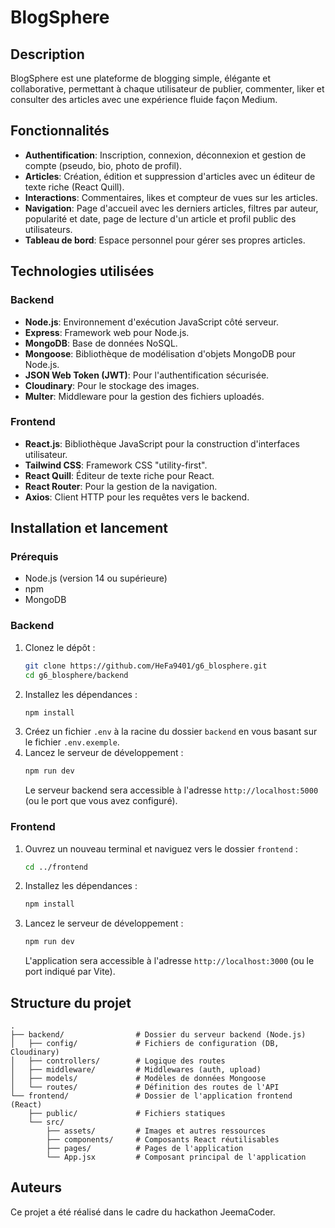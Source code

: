 # BlogSphere

## Description

BlogSphere est une plateforme de blogging simple, élégante et collaborative, permettant à chaque utilisateur de publier, commenter, liker et consulter des articles avec une expérience fluide façon Medium.

## Fonctionnalités

- **Authentification**: Inscription, connexion, déconnexion et gestion de compte (pseudo, bio, photo de profil).
- **Articles**: Création, édition et suppression d'articles avec un éditeur de texte riche (React Quill).
- **Interactions**: Commentaires, likes et compteur de vues sur les articles.
- **Navigation**: Page d'accueil avec les derniers articles, filtres par auteur, popularité et date, page de lecture d'un article et profil public des utilisateurs.
- **Tableau de bord**: Espace personnel pour gérer ses propres articles.

## Technologies utilisées

### Backend

- **Node.js**: Environnement d'exécution JavaScript côté serveur.
- **Express**: Framework web pour Node.js.
- **MongoDB**: Base de données NoSQL.
- **Mongoose**: Bibliothèque de modélisation d'objets MongoDB pour Node.js.
- **JSON Web Token (JWT)**: Pour l'authentification sécurisée.
- **Cloudinary**: Pour le stockage des images.
- **Multer**: Middleware pour la gestion des fichiers uploadés.

### Frontend

- **React.js**: Bibliothèque JavaScript pour la construction d'interfaces utilisateur.
- **Tailwind CSS**: Framework CSS "utility-first".
- **React Quill**: Éditeur de texte riche pour React.
- **React Router**: Pour la gestion de la navigation.
- **Axios**: Client HTTP pour les requêtes vers le backend.

## Installation et lancement

### Prérequis

- Node.js (version 14 ou supérieure)
- npm
- MongoDB

### Backend

1.  Clonez le dépôt :
    ```bash
    git clone https://github.com/HeFa9401/g6_blosphere.git
    cd g6_blosphere/backend
    ```
2.  Installez les dépendances :
    ```bash
    npm install
    ```
3.  Créez un fichier `.env` à la racine du dossier `backend` en vous basant sur le fichier `.env.exemple`.
4.  Lancez le serveur de développement :
    ```bash
    npm run dev
    ```
    Le serveur backend sera accessible à l'adresse `http://localhost:5000` (ou le port que vous avez configuré).

### Frontend

1.  Ouvrez un nouveau terminal et naviguez vers le dossier `frontend` :
    ```bash
    cd ../frontend
    ```
2.  Installez les dépendances :
    ```bash
    npm install
    ```
3.  Lancez le serveur de développement :
    ```bash
    npm run dev
    ```
    L'application sera accessible à l'adresse `http://localhost:3000` (ou le port indiqué par Vite).

## Structure du projet

```
.
├── backend/                # Dossier du serveur backend (Node.js)
│   ├── config/             # Fichiers de configuration (DB, Cloudinary)
│   ├── controllers/        # Logique des routes
│   ├── middleware/         # Middlewares (auth, upload)
│   ├── models/             # Modèles de données Mongoose
│   └── routes/             # Définition des routes de l'API
└── frontend/               # Dossier de l'application frontend (React)
    ├── public/             # Fichiers statiques
    └── src/
        ├── assets/         # Images et autres ressources
        ├── components/     # Composants React réutilisables
        ├── pages/          # Pages de l'application
        └── App.jsx         # Composant principal de l'application
```

## Auteurs

Ce projet a été réalisé dans le cadre du hackathon JeemaCoder.
